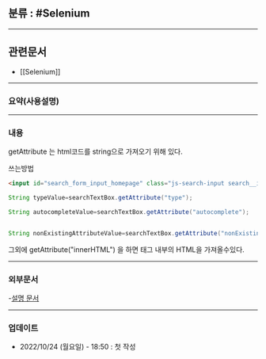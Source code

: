 ## 분류 : #Selenium 

---
## 관련문서
- [[Selenium]]

----
### 요약(사용설명)

---
### 내용
getAttribute 는 html코드를 string으로 가져오기 위해 있다.

쓰는방법
```HTML
<input id="search_form_input_homepage" class="js-search-input search__input--adv" type="text" autocomplete="off" name="q" tabindex="1" value="" autocapitalize="off" autocorrect="off">
```
```Java
String typeValue=searchTextBox.getAttribute("type");

String autocompleteValue=searchTextBox.getAttribute("autocomplete");


String nonExistingAttributeValue=searchTextBox.getAttribute("nonExistingAttribute");

```

그외에 getAttribute("innerHTML")
을 하면 태그 내부의 HTML을 가져올수있다.

----
### 외부문서
-[설명 문서](https://www.browserstack.com/guide/getattribute-method-in-selenium)

----
### 업데이트
-  2022/10/24 (월요일) - 18:50 : 첫 작성
